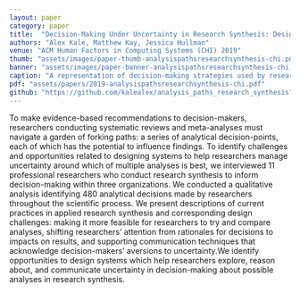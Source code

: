 ```yaml
---
layout: paper
category: paper
title:  "Decision-Making Under Uncertainty in Research Synthesis: Designing for the Garden of Forking Paths"
authors: "Alex Kale, Matthew Kay, Jessica Hullman"
venue: "ACM Human Factors in Computing Systems (CHI) 2019"
thumb: "assets/images/paper-thumb-analysispathsresearchsynthesis-chi.png"
banner: "assets/images/paper-banner-analysispathsresearchsynthesis-chi.png"
caption: "A representation of decision-making strategies used by researchers when navigating the garden of forking paths: a series of analytical decision-points, each of which might impact results. Researchers navigate these decision-points at their discretion such that uncertainty about their choices propagates through their analysis. The diagram at the top depicts observed temporal orderings of these strategies, e.g., multiplexing across choices in a loop of acknowledgement and reduction."
pdf: "assets/papers/2019-analysispathsresearchsynthesis-chi.pdf"
github: "https://github.com/kalealex/analysis_paths_research_synthesis"
---
```


<!-- abstract -->
<p>To make evidence-based recommendations to decision-makers, researchers conducting systematic reviews and meta-analyses must navigate a garden of forking paths: a series of analytical decision-points, each of which has the potential to influence findings. To identify challenges and opportunities related to designing systems to help researchers manage uncertainty around which of multiple analyses is best, we interviewed 11 professional researchers who conduct research synthesis to inform decision-making within three organizations. We conducted a qualitative analysis identifying 480 analytical decisions made by researchers throughout the scientific process. We present descriptions of current practices in applied research synthesis and corresponding design challenges: making it more feasible for researchers to try and compare analyses, shifting researchers’ attention from rationales for decisions to impacts on results, and supporting communication techniques that acknowledge decision-makers’ aversions to uncertainty.We identify opportunities to design systems which help researchers explore, reason about, and communicate uncertainty in decision-making about possible analyses in research synthesis.</p>

